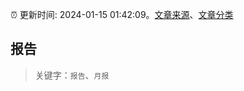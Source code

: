 :alarm_clock: 更新时间: 2024-01-15 01:42:09。[文章来源](/README.md)、[文章分类](/TAGS.md)

## 报告


> 关键字：`报告`、`月报`



